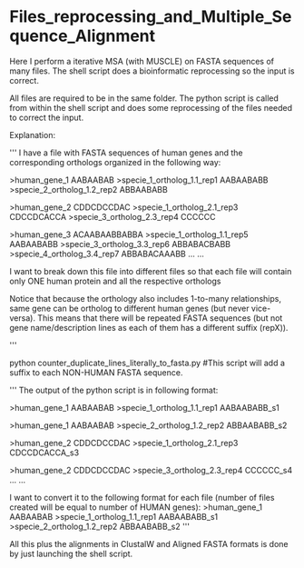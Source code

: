 # Files_reprocessing_and_Multiple_Sequence_Alignment
Here I perform a iterative MSA (with MUSCLE) on FASTA sequences of many files. The shell script does a bioinformatic reprocessing so the input is correct.

All files are required to be in the same folder. The python script is called from within the shell script and does some reprocessing of the files needed to correct the input.

Explanation:


'''
I have a file with FASTA sequences of human genes and the corresponding orthologs organized in the following way:

\>human_gene_1
AABAABAB
\>specie_1_ortholog_1.1_rep1
AABAABABB
\>specie_2_ortholog_1.2_rep2
ABBAABABB

\>human_gene_2
CDDCDCCDAC
\>specie_1_ortholog_2.1_rep3
CDCCDCACCA
\>specie_3_ortholog_2.3_rep4
CCCCCC

\>human_gene_3
ACAABAABBABBA
\>specie_1_ortholog_1.1_rep5
AABAABABB
\>specie_3_ortholog_3.3_rep6
ABBABACBABB
\>specie_4_ortholog_3.4_rep7
ABBABACAAABB
...
...

I want to break down this file into different files so that each file will contain only ONE human protein and all the respective orthologs


Notice that because the orthology also includes 1-to-many relationships, same gene can be ortholog to different human genes (but never vice-versa). This means that there will be repeated FASTA sequences (but not gene name/description lines as each of them has a different suffix (repX)).


'''



python counter_duplicate_lines_literally_to_fasta.py #This script will add a suffix to each NON-HUMAN FASTA sequence.

'''
The output of the python script is in following format:

\>human_gene_1
AABAABAB
\>specie_1_ortholog_1.1_rep1
AABAABABB_s1

\>human_gene_1
AABAABAB
\>specie_2_ortholog_1.2_rep2
ABBAABABB_s2

\>human_gene_2
CDDCDCCDAC
\>specie_1_ortholog_2.1_rep3
CDCCDCACCA_s3

\>human_gene_2
CDDCDCCDAC
\>specie_3_ortholog_2.3_rep4
CCCCCC_s4
...
...

I want to convert it to the following format for each file (number of files created will be equal to number of HUMAN genes):
\>human_gene_1
AABAABAB
\>specie_1_ortholog_1.1_rep1
AABAABABB_s1
\>specie_2_ortholog_1.2_rep2
ABBAABABB_s2
'''

All this plus the alignments in ClustalW and Aligned FASTA formats is done by just launching the shell script.
